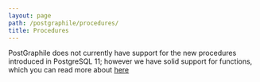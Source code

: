 ```yaml
---
layout: page
path: /postgraphile/procedures/
title: Procedures
---
```


PostGraphile does not currently have support for the new procedures introduced in PostgreSQL 11; however
we have solid support for functions, which you can read more about [here](/postgraphile/functions/)
